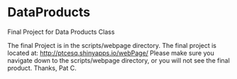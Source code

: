 DataProducts
============

Final Project for Data Products Class 

The final Project is in the scripts/webpage directory.   The final project is located at: http://ptcesq.shinyapps.io/webPage/ 
Please make sure you navigate down to the scripts/webpage directory, or you will not see the final product. Thanks, Pat C. 
